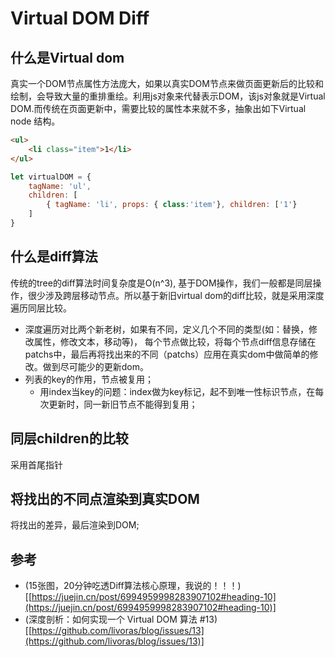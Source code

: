 # Virtual DOM Diff

## 什么是Virtual dom

真实一个DOM节点属性方法庞大，如果以真实DOM节点来做页面更新后的比较和绘制，会导致大量的重排重绘。利用js对象来代替表示DOM，该js对象就是Virtual DOM.而传统在页面更新中，需要比较的属性本来就不多，抽象出如下Virtual node 结构。

```html
<ul>
	<li class="item">1</li>
</ul>
```

```jsx
let virtualDOM = {
	tagName: 'ul',
	children: [
		{ tagName: 'li', props: { class:'item'}, children: ['1'}
	]
}
```

## 什么是diff算法

传统的tree的diff算法时间复杂度是O(n^3),  基于DOM操作，我们一般都是同层操作，很少涉及跨层移动节点。所以基于新旧virtual dom的diff比较，就是采用深度遍历同层比较。

- 深度遍历对比两个新老树，如果有不同，定义几个不同的类型(如：替换，修改属性，修改文本，移动等)， 每个节点做比较，将每个节点diff信息存储在patchs中，最后再将找出来的不同（patchs）应用在真实dom中做简单的修改。做到尽可能少的更新dom。
- 列表的key的作用，节点被复用；
    - 用index当key的问题：index做为key标记，起不到唯一性标识节点，在每次更新时，同一新旧节点不能得到复用；
    

## 同层children的比较

采用首尾指针

## 将找出的不同点渲染到真实DOM

将找出的差异，最后渲染到DOM; 

## 参考

- (15张图，20分钟吃透Diff算法核心原理，我说的！！！)[[https://juejin.cn/post/6994959998283907102#heading-10](https://juejin.cn/post/6994959998283907102#heading-10)]
- (深度剖析：如何实现一个 Virtual DOM 算法 #13)[[https://github.com/livoras/blog/issues/13](https://github.com/livoras/blog/issues/13)]